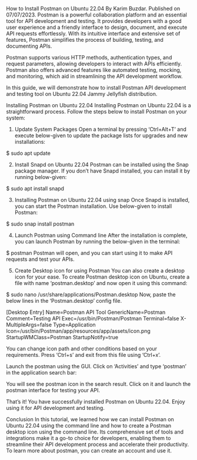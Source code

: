 How to Install Postman on Ubuntu 22.04
By Karim Buzdar. Published on 07/07/2023.
Postman is a powerful collaboration platform and an essential tool for API development and testing. It provides developers with a good user experience and a friendly interface to design, document, and execute API requests effortlessly. With its intuitive interface and extensive set of features, Postman simplifies the process of building, testing, and documenting APIs.

Postman supports various HTTP methods, authentication types, and request parameters, allowing developers to interact with APIs efficiently. Postman also offers advanced features like automated testing, mocking, and monitoring, which aid in streamlining the API development workflow.

In this guide, we will demonstrate how to install Postman API development and testing tool on Ubuntu 22.04 Jammy Jellyfish distribution.

Installing Postman on Ubuntu 22.04
Installing Postman on Ubuntu 22.04 is a straightforward process. Follow the steps below to install Postman on your system:

1. Update System Packages
Open a terminal by pressing ‘Ctrl+Alt+T’ and execute below-given to update the package lists for upgrades and new installations:


$ sudo apt update


2. Install Snapd on Ubuntu 22.04
Postman can be installed using the Snap package manager. If you don’t have Snapd installed, you can install it by running below-given:


$ sudo apt install snapd


3. Installing Postman on Ubuntu 22.04 using snap
Once Snapd is installed, you can start the Postman installation. Use below-given to install Postman:

$ sudo snap install postman



4. Launch Postman using Command line
After the installation is complete, you can launch Postman by running the below-given in the terminal:

$ postman
Postman will open, and you can start using it to make API requests and test your APIs.

5. Create Desktop icon for using Postman
You can also create a desktop icon for your ease. To create Postman desktop icon on Ubuntu, create a file with name ‘postman.desktop’ and now open it using this command:


$ sudo nano /usr/share/applications/Postman.desktop
Now, paste the below lines in the ‘Postman.desktop’ config file.

[Desktop Entry]
Name=Postman API Tool
GenericName=Postman
Comment=Testing API
Exec=/usr/bin/Postman/Postman
Terminal=false
X-MultipleArgs=false
Type=Application
Icon=/usr/bin/Postman/app/resources/app/assets/icon.png
StartupWMClass=Postman
StartupNotify=true




You can change icon path and other conditions based on your requirements. Press ‘Ctrl+s’ and exit from this file using ‘Ctrl+x’.

Launch the postman using the GUI. Click on ‘Activities’ and type ‘postman’ in the application search bar:




You will see the postman icon in the search result. Click on it and launch the postman interface for testing your API.

That’s it! You have successfully installed Postman on Ubuntu 22.04. Enjoy using it for API development and testing.



Conclusion
In this tutorial, we learned how we can install Postman on Ubuntu 22.04 using the command line and how to create a Postman desktop icon using the command line. Its comprehensive set of tools and integrations make it a go-to choice for developers, enabling them to streamline their API development process and accelerate their productivity. To learn more about postman, you can create an account and use it.